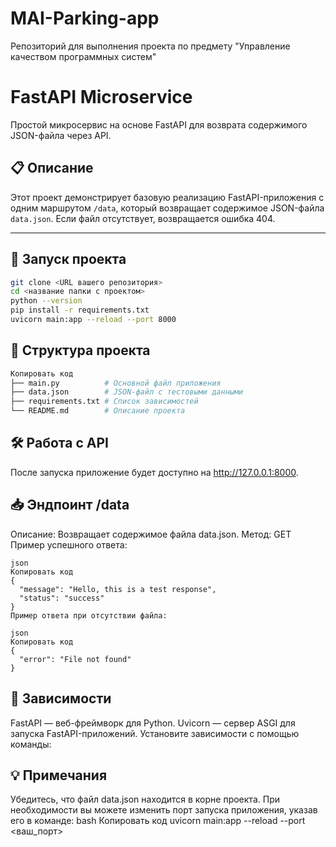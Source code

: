 # MAI-Parking-app
Репозиторий для выполнения проекта по предмету "Управление качеством программных систем"

# FastAPI Microservice

Простой микросервис на основе FastAPI для возврата содержимого JSON-файла через API.

## 📋 Описание

Этот проект демонстрирует базовую реализацию FastAPI-приложения с одним маршрутом `/data`, который возвращает содержимое JSON-файла `data.json`. Если файл отсутствует, возвращается ошибка 404.

---

## 🚀 Запуск проекта

```bash
git clone <URL вашего репозитория>
cd <название папки с проектом>
python --version
pip install -r requirements.txt
uvicorn main:app --reload --port 8000
```

## 📂 Структура проекта
```bash
Копировать код
├── main.py          # Основной файл приложения
├── data.json        # JSON-файл с тестовыми данными
├── requirements.txt # Список зависимостей
└── README.md        # Описание проекта
```


## 🛠 Работа с API
После запуска приложение будет доступно на http://127.0.0.1:8000.

## 📥 Эндпоинт /data
Описание: Возвращает содержимое файла data.json.
Метод: GET
Пример успешного ответа:

```
json
Копировать код
{
  "message": "Hello, this is a test response",
  "status": "success"
}
Пример ответа при отсутствии файла:

json
Копировать код
{
  "error": "File not found"
}
```

## 📜 Зависимости
FastAPI — веб-фреймворк для Python.
Uvicorn — сервер ASGI для запуска FastAPI-приложений.
Установите зависимости с помощью команды:


## 💡 Примечания
Убедитесь, что файл data.json находится в корне проекта.
При необходимости вы можете изменить порт запуска приложения, указав его в команде:
bash
Копировать код
uvicorn main:app --reload --port <ваш_порт>
